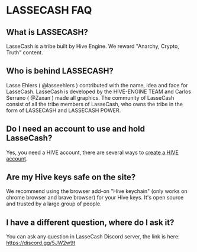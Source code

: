 <span id="disable_router_nav_history_direction_check"></span>
# LASSECASH FAQ


## <span id="What_is_lassecash">What is LASSECASH?</span>
LasseCash is a tribe built by Hive Engine. We reward "Anarchy, Crypto, Truth" content.

## <span id="Who_is_behind_lassecash">Who is behind LASSECASH?</span>
Lasse Ehlers ( @lasseehlers ) contributed with the name, idea and face for LasseCash. LasseCash is developed by the HIVE-ENGINE TEAM and Carlos Serrano ( @Zaxan ) made all graphics. The community of LasseCash consist of all the tribe members of LasseCash, who owns the tribe in the form of LASSECASH and LASSECASH POWER.

## <span id="Do_I_need_wallet">Do I need an account to use and hold LasseCash?</span>
Yes, you need a HIVE account, there are several ways to [create a HIVE account](https://signup.hive.io).

## <span of="hive_keys_safe">Are my Hive keys safe on the site? </span>
We recommend using the browser add-on "Hive keychain" (only works on chrome browser and brave browser) for your Hive keys. It's open source and trusted by a large group of people.

## <span id="Do_you_have_discord">I have a different question, where do I ask it? </span>
You can ask any question in LasseCash Discord server, the link is here: https://discord.gg/5JW2w9t
